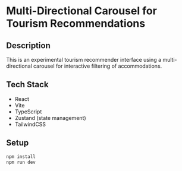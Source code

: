 # Multi-Directional Carousel for Tourism Recommendations

## Description

This is an experimental tourism recommender interface using a multi-directional carousel for interactive filtering of accommodations.

## Tech Stack

- React
- Vite
- TypeScript
- Zustand (state management)
- TailwindCSS

## Setup

```bash
npm install
npm run dev
```
